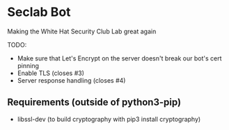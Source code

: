 Seclab Bot
==========

Making the White Hat Security Club Lab great again

TODO:
* Make sure that Let's Encrypt on the server doesn't break our bot's cert pinning
* Enable TLS (closes #3)
* Server response handling (closes #4)

Requirements (outside of python3-pip)
-------------------------------------

* libssl-dev (to build cryptography with pip3 install cryptography)

